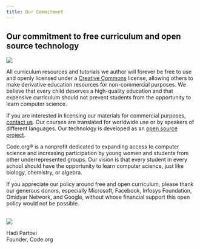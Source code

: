 ```yaml
---
title: Our Commitment
---
```



## Our commitment to free curriculum and open source technology

<img src="/images/impact-hero.png" style="max-width: 100%; height: auto !important"> 

All curriculum resources and tutorials we author will forever be free to use and openly licensed under a [Creative Commons](http://creativecommons.org/licenses/by-nc-sa/4.0/) license, allowing others to make derivative education resources for non-commercial purposes. We believe that every child deserves a high-quality education and that expensive curriculum should not prevent students from the opportunity to learn computer science.

If you are interested in licensing our materials for commercial purposes, [contact us](/contact). Our courses are translated for worldwide use or by speakers of different languages. Our technology is developed as an [open source project](https://github.com/code-dot-org/code-dot-org).

Code.org® is a nonprofit dedicated to expanding access to computer science and increasing participation by young women and students from other underrepresented groups. Our vision is that every student in every school should have the opportunity to learn computer science, just like biology, chemistry, or algebra.

If you appreciate our policy around free and open curriculum, please thank our generous donors, especially Microsoft, Facebook, Infosys Foundation, Omidyar Network, and Google, without whose financial support this open policy would not be possible.

<br>
<img src="/images/hadi-signature.png" style="max-width: 50%">
<br>

Hadi Partovi <br>Founder, Code.org